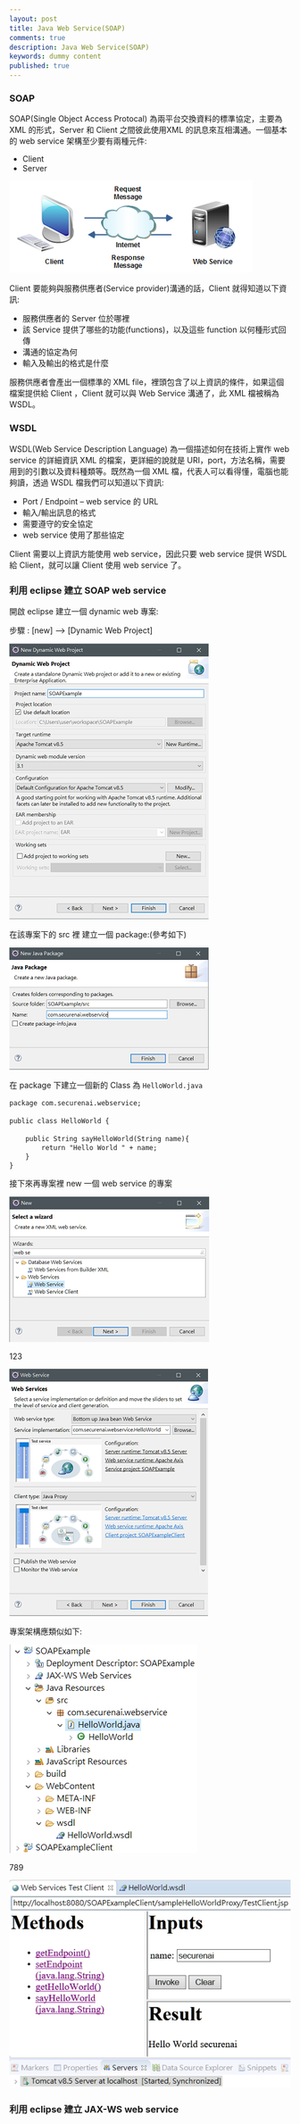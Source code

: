 ```yaml
---
layout: post
title: Java Web Service(SOAP)
comments: true
description: Java Web Service(SOAP)
keywords: dummy content
published: true
---
```

### SOAP

SOAP(Single Object Access Protocal) 為兩平台交換資料的標準協定，主要為 XML 的形式，Server 和 Client 之間彼此使用XML 的訊息來互相溝通。一個基本的 web service 架構至少要有兩種元件:

* Client
* Server

![ws_intro_01.png](/assets/images/post_images/ws/ws_intro_01.png)

Client 要能夠與服務供應者(Service provider)溝通的話，Client 就得知道以下資訊:

* 服務供應者的 Server 位於哪裡
* 該 Service 提供了哪些的功能(functions)，以及這些 function 以何種形式回傳
* 溝通的協定為何
* 輸入及輸出的格式是什麼

服務供應者會產出一個標準的 XML file，裡頭包含了以上資訊的條件，如果這個檔案提供給 Client ，Client 就可以與 Web Service 溝通了，此 XML 檔被稱為 WSDL。


### WSDL

WSDL(Web Service Description Language) 為一個描述如何在技術上實作 web service 的詳細資訊 XML 的檔案，更詳細的說就是 URI，port，方法名稱，需要用到的引數以及資料種類等。既然為一個 XML 檔，代表人可以看得懂，電腦也能夠讀，透過 WSDL 檔我們可以知道以下資訊:

* Port / Endpoint –  web service 的 URL
* 輸入/輸出訊息的格式
* 需要遵守的安全協定
* web service 使用了那些協定

Client 需要以上資訊方能使用 web service，因此只要 web service 提供 WSDL 給 Client，就可以讓 Client 使用 web service 了。

### 利用 eclipse 建立 SOAP web service

開啟 eclipse 建立一個 dynamic web 專案:

步驟 : [new] --> [Dynamic Web Project]

![ws_soapws_01.png](/assets/images/post_images/ws/ws_soapws_01.png)

在該專案下的 src 裡 建立一個 package:(參考如下)

![ws_soapws_02.png](/assets/images/post_images/ws/ws_soapws_02.png)

在 package 下建立一個新的 Class 為 `HelloWorld.java`

```
package com.securenai.webservice;

public class HelloWorld {
	
	public String sayHelloWorld(String name){
		return "Hello World " + name;
	}
}
```
接下來再專案裡 new 一個 web service 的專案

![ws_soapws_03.png](/assets/images/post_images/ws/ws_soapws_03.png)

123

![ws_soapws_04.png](/assets/images/post_images/ws/ws_soapws_04.png)

專案架構應類似如下:

![ws_soapws_05.png](/assets/images/post_images/ws/ws_soapws_05.png)

789

![ws_soapws_06.png](/assets/images/post_images/ws/ws_soapws_06.png)

### 利用 eclipse 建立 JAX-WS web service


